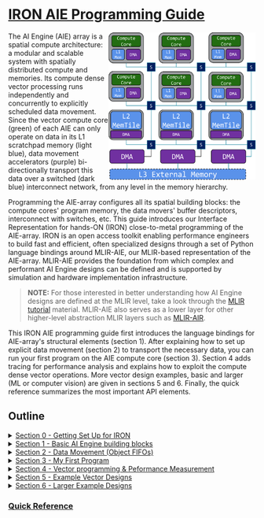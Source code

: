 <!---//===- README.md --------------------------*- Markdown -*-===//
//
// This file is licensed under the Apache License v2.0 with LLVM Exceptions.
// See https://llvm.org/LICENSE.txt for license information.
// SPDX-License-Identifier: Apache-2.0 WITH LLVM-exception
//
// Copyright (C) 2022, Advanced Micro Devices, Inc.
// 
//===----------------------------------------------------------------------===//-->

# <ins>IRON AIE Programming Guide</ins>

<img align="right" width="300" height="300" src="./assets/AIEarray.svg"> 

The AI Engine (AIE) array is a spatial compute architecture: a modular and scalable system with spatially distributed compute and memories. Its compute dense vector processing runs independently and concurrently to explicitly scheduled data movement. Since the vector compute core (green) of each AIE can only operate on data in its L1 scratchpad memory (light blue), data movement accelerators (purple) bi-directionally transport this data over a switched (dark blue) interconnect network, from any level in the memory hierarchy.

Programming the AIE-array configures all its spatial building blocks: the compute cores' program memory, the data movers' buffer descriptors, interconnect with switches, etc. This guide introduces our Interface Representation for hands-ON (IRON) close-to-metal programming of the AIE-array. IRON is an open access toolkit enabling performance engineers to build fast and efficient, often specialized designs through a set of Python language bindings around MLIR-AIE, our MLIR-based representation of the AIE-array. MLIR-AIE provides the foundation from which complex and performant AI Engine designs can be defined and is supported by simulation and hardware implementation infrastructure. 

> **NOTE:**  For those interested in better understanding how AI Engine designs are defined at the MLIR level, take a look through the [MLIR tutorial](../tutorials/) material. MLIR-AIE also serves as a lower layer for other higher-level abstraction MLIR layers such as [MLIR-AIR](https://github.com/Xilinx/mlir-air).

This IRON AIE programming guide first introduces the language bindings for AIE-array's structural elements (section 1). After explaining how to set up explicit data movement (section 2) to transport the necessary data, you can run your first program on the AIE compute core (section 3). Section 4 adds tracing for performance analysis and explains how to exploit the compute dense vector operations. More vector design examples, basic and larger (ML or computer vision) are given in sections 5 and 6. Finally, the quick reference summarizes the most important API elements.

## Outline
<details><summary><a href="./section-0">Section 0 - Getting Set Up for IRON</a></summary>

* Introduce recommended hardware to target with IRON
* Simple instructions to set up your hardware, tools and environment
</details>
<details><summary><a href="./section-1">Section 1 - Basic AI Engine building blocks</a></summary>

* Introduce AI Engine building blocks with references to Tutorial material
* Give example of python binded MLIR source for defining tiles
</details>
<details><summary><a href="./section-2">Section 2 - Data Movement (Object FIFOs)</a></summary>

* Introduce topic of objectfifos and how they abstract connections between objects in the AIE array
* Point to more detailed objectfifo material in Tutorial
* Introduce key objectfifo connection patterns (link/ broadcast, join/ distribute)
</details>
<details><summary><a href="./section-3">Section 3 - My First Program</a></summary>

* Introduce example of first simple program (Bias Add)
* Illustrate how built-in simulation of single core design
* Illustrate how to run designs on Ryzen AI enabled hardware
</details>
<details><summary><a href="./section-4">Section 4 - Vector programming & Peformance Measurement</a></summary>

* Discuss topic of vector programming at the kernel level
* Introduce performance measurement (trace) and how we measure cycle count and efficiency
* Vector Scalar design example
</details>
<details><summary><a href="./section-5">Section 5 - Example Vector Designs</a></summary>

* Introduce additional vector design examples with exercises to measure performance on each
    * Eltwise Unary ReLU
    * Eltwise Unary e^x
    * Eltwise Binary: Vector Addition
    * Eltwise Binary: Vector Multiplication
</details>
<details><summary><a href="./section-6">Section 6 - Larger Example Designs</a></summary>

* Introduce larger design examples with performance measured over multiple cores
    * GEMM
    * CONV2D
    * Edge Detect
    * Resnet
</details>

### [Quick Reference](./quick_reference.md)



